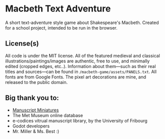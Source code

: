 # Macbeth Text Adventure

A short text-adventure style game about Shakespeare's Macbeth. Created for a school project, intended to be run in the browser.

## License(s)
All code is under the MIT license. All of the featured medieval and classical illustrations/paintings/images are authentic, free to use, and minimally edited (cropped edges, etc..). Information about them—such as their real titles and sources—can be found in ```/macbeth-game/assets/PANELS.txt```. All fonts are from Google Fonts. The pixel art decorations are mine, and released to the public domain.

## Big thank you to:
- [Manuscript Miniatures](https://manuscriptminiatures.com/)
- The Met Museum online database
- e-codices vitrual manuscript library, by the University of Fribourg
- Godot developers
- Mr. Miller & Ms. Best :)
